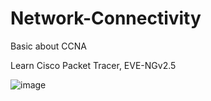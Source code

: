 # Network-Connectivity
Basic about CCNA


Learn Cisco Packet Tracer, EVE-NGv2.5

![image](https://user-images.githubusercontent.com/45866310/164607677-4441b453-5bff-474b-b48e-1db72c4b7d00.png)
